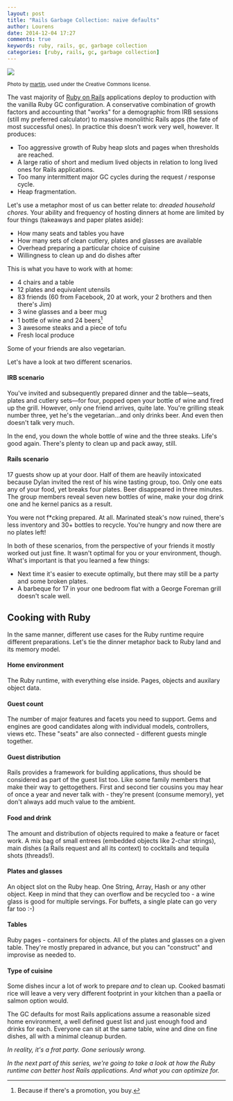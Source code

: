```yaml
---
layout: post
title: "Rails Garbage Collection: naive defaults"
author: Lourens
date: 2014-12-04 17:27
comments: true
keywords: ruby, rails, gc, garbage collection
categories: [ruby, rails, gc, garbage collection]
---
```




[![](https://farm8.staticflickr.com/7036/13349077375_36fc92ecce_k_d.jpg)](https://www.flickr.com/photos/x1klima/13349077375/in/photolist-mkBvCt-9F5bop-psoHyh-6pkzNo-9uDMLx-85EMnZ-ibSsrK-iog9vf-JtxCJ-iohdxP-ibS242-7RtfVT-k1H87W-jNAG6M-oxaFaw-cR3ow7-gEqUsd-6z6KY5-e1m1pQ-diRWXG-i5md69-iogg32-ibSVHi-ibStrn-ibSVUy-n8CpB1-67QKGw-p3qtEX-4THpny-ebLNCE-nycgpC-6U69md-4yXv5b-pTDf3R-861fmQ-6zABJu-3FKVM-nwzafz-6pgrY2-9ejbm6-QuSM-hvn32M-aomUMi-9eebae-b15Lpi-8tBhZj-6o1Xmn-6z3YKz-5s868-61WvU1)

<small>Photo by [martin](https://www.flickr.com/photos/x1klima/13349077375/in/photolist-mkBvCt-9F5bop-psoHyh-6pkzNo-9uDMLx-85EMnZ-ibSsrK-iog9vf-JtxCJ-iohdxP-ibS242-7RtfVT-k1H87W-jNAG6M-oxaFaw-cR3ow7-gEqUsd-6z6KY5-e1m1pQ-diRWXG-i5md69-iogg32-ibSVHi-ibStrn-ibSVUy-n8CpB1-67QKGw-p3qtEX-4THpny-ebLNCE-nycgpC-6U69md-4yXv5b-pTDf3R-861fmQ-6zABJu-3FKVM-nwzafz-6pgrY2-9ejbm6-QuSM-hvn32M-aomUMi-9eebae-b15Lpi-8tBhZj-6o1Xmn-6z3YKz-5s868-61WvU1), used under the Creative Commons license.</small>

The vast majority of [Ruby on Rails](http://www.rubyonrails.org) applications deploy to production with the vanilla Ruby GC configuration. A conservative combination of growth factors and accounting that "works" for a demographic from IRB sessions (still my preferred calculator) to massive monolithic Rails apps (the fate of most successful ones). In practice this doesn't work very well, however. It produces:

* Too aggressive growth of Ruby heap slots and pages when thresholds are reached.
* A large ratio of short and medium lived objects in relation to long lived ones for Rails applications.
* Too many intermittent major GC cycles during the request / response cycle.
* Heap fragmentation.

Let's use a metaphor most of us can better relate to: *dreaded household chores.* Your ability and frequency of hosting dinners at home are limited by four things (takeaways and paper plates aside):

* How many seats and tables you have
* How many sets of clean cutlery, plates and glasses are available
* Overhead preparing a particular choice of cuisine
* Willingness to clean up and do dishes after

This is what you have to work with at home:

* 4 chairs and a table
* 12 plates and equivalent utensils
* 83 friends (60 from Facebook, 20 at work, your 2 brothers and then there's Jim)
* 3 wine glasses and a beer mug
* 1 bottle of wine and 24 beers[^promotions]
* 3 awesome steaks and a piece of tofu
* Fresh local produce

[^promotions]:Because if there's a promotion, you buy.

Some of your friends are also vegetarian.

Let's have a look at two different scenarios.

#### IRB scenario

You've invited and subsequently prepared dinner and the table—seats, plates and cutlery sets—for four, popped open your bottle of wine and fired up the grill. However, only one friend arrives, quite late. You're grilling steak number three, yet he's the vegetarian…and only drinks beer. And even then doesn't talk very much.

In the end, you down the whole bottle of wine and the three steaks. Life's good again. There's plenty to clean up and pack away, still.

#### Rails scenario

17 guests show up at your door. Half of them are heavily intoxicated because Dylan invited the rest of his wine tasting group, too. Only one eats any of your food, yet breaks four plates. Beer disappeared in three minutes. The group members reveal seven new bottles of wine, make your dog drink one and he kernel panics as a result.

You were not f*cking prepared. At all. Marinated steak's now ruined, there's less inventory and 30+ bottles to recycle. You're hungry and now there are no plates left!

In both of these scenarios, from the perspective of your friends it mostly worked out just fine. It wasn't optimal for you or your environment, though. What's important is that you learned a few things:

  * Next time it's easier to execute optimally, but there may still be a party and some broken plates.
  * A barbeque for 17 in your one bedroom flat with a George Foreman grill doesn't scale well.

## Cooking with Ruby

In the same manner, different use cases for the Ruby runtime require different preparations. Let's tie the dinner metaphor back to Ruby land and its memory model.

#### Home environment

The Ruby runtime, with everything else inside. Pages, objects and auxilary object data.

#### Guest count

The number of major features and facets you need to support. Gems and engines are good candidates along with individual models, controllers, views etc. These "seats" are also connected - different guests mingle together.

#### Guest distribution

Rails provides a framework for building applications, thus should be considered as part of the guest list too. Like some family members that make their way to gettogethers. First and second tier cousins you may hear of once a year and never talk with - they're present (consume memory), yet don't always add much value to the ambient.

#### Food and drink

The amount and distribution of objects required to make a feature or facet work. A mix bag of small entrees (embedded objects like 2-char strings), main dishes (a Rails request and all its context) to cocktails and tequila shots (threads!).

#### Plates and glasses 

An object slot on the Ruby heap. One String, Array, Hash or any other object. Keep in mind that they can overflow and be recycled too - a wine glass is good for multiple servings. For buffets, a single plate can go very far too :-)

#### Tables

Ruby pages - containers for objects. All of the plates and glasses on a given table. They're mostly prepared in advance, but you can "construct" and improvise as needed to.

#### Type of cuisine

Some dishes incur a lot of work to prepare *and* to clean up. Cooked basmati rice will leave a very very different footprint in your kitchen than a paella or salmon option would.

The GC defaults for most Rails applications assume a reasonable sized home environment, a well defined guest list and just enough food and drinks for each. Everyone can sit at the same table, wine and dine on fine dishes, all with a minimal cleanup burden.

*In reality, it's a frat party. Gone seriously wrong.*

*In the next part of this series, we're going to take a look at how the Ruby runtime can better host Rails applications. And what you can optimize for.*
